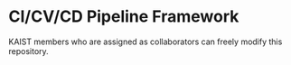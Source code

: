 # CI/CV/CD Pipeline Framework

KAIST members who are assigned as collaborators can freely modify this repository.
